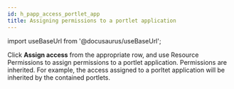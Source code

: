 ```yaml
---
id: h_papp_access_portlet_app
title: Assigning permissions to a portlet application
---
```

import useBaseUrl from '@docusaurus/useBaseUrl';



Click **Assign access** from the appropriate row, and use Resource Permissions to assign permissions to a portlet application. Permissions are inherited. For example, the access assigned to a porltet application will be inherited by the contained portlets.

